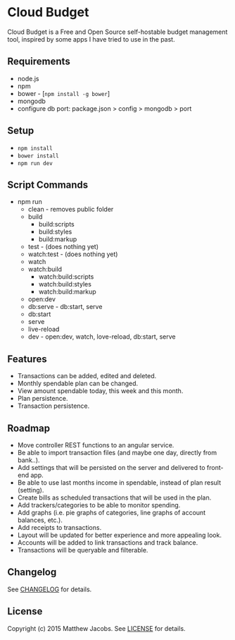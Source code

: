 # Cloud Budget

Cloud Budget is a Free and Open Source self-hostable budget management tool, inspired by some apps I have tried to use in the past.

## Requirements

* node.js
* npm
* bower - [`npm install -g bower`]
* mongodb
 * configure db port: package.json > config > mongodb > port

## Setup

* `npm install`
* `bower install`
* `npm run dev`

## Script Commands

* npm run
  * clean - removes public folder
  * build
    * build:scripts
    * build:styles
    * build:markup
  * test - (does nothing yet)
  * watch:test - (does nothing yet)
  * watch
  * watch:build
    * watch:build:scripts
    * watch:build:styles
    * watch:build:markup
  * open:dev
  * db:serve - db:start, serve
  * db:start
  * serve
  * live-reload
  * dev - open:dev, watch, love-reload, db:start, serve

## Features

* Transactions can be added, edited and deleted.
* Monthly spendable plan can be changed.
* View amount spendable today, this week and this month.
* Plan persistence.
* Transaction persistence.

## Roadmap

* Move controller REST functions to an angular service.
* Be able to import transaction files (and maybe one day, directly from bank..).
* Add settings that will be persisted on the server and delivered to front-end app.
* Be able to use last months income in spendable, instead of plan result (setting).
* Create bills as scheduled transactions that will be used in the plan.
* Add trackers/categories to be able to monitor spending.
* Add graphs (i.e. pie graphs of categories, line graphs of account balances, etc.).
* Add receipts to transactions.
* Layout will be updated for better experience and more appealing look.
* Accounts will be added to link transactions and track balance.
* Transactions will be queryable and filterable.

## Changelog

See [CHANGELOG](https://github.com/swengmatt/cloudbudget/blob/master/CHANGELOG.md) for details.

## License

Copyright (c) 2015 Matthew Jacobs.
See [LICENSE](https://github.com/swengmatt/cloudbudget/blob/master/LICENSE.md) for details.
